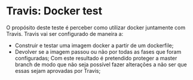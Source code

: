 # Travis: Docker test

O propósito deste teste é perceber como utilizar docker juntamente com Travis.
Travis vai ser configurado de maneira a: 

- Construir e testar uma imagem docker a partir de um dockerfile;
- Devolver se a imagem passou ou não por todas as fases que foram configuradas;
Com este resultado é pretendido proteger a master branch de modo que não seja possível fazer alterações a não ser que essas sejam aprovadas por Travis;
